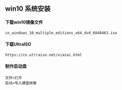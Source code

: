 ## win10 系统安装

#### 下载win10镜像文件
```
cn_windows_10_multiple_editions_x64_dvd_6848463.iso
```

#### 下载UltraISO
```
https://cn.ultraiso.net/xiazai.html
```

#### 制作启动盘
```
文件>打开
启动>写入硬盘映像
```


